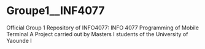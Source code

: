 # Groupe1__INF4077

Official Group 1 Repository of INFO4077: INFO 4077 Programming of Mobile Terminal 
A Project carried out by Masters I students of the University of Yaounde I
